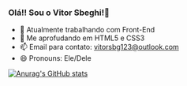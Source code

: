 ### Olá!! Sou o Vitor Sbeghi!👋

- 🔭 Atualmente trabalhando com Front-End
- 🌱 Me aprofudando em HTML5 e CSS3
- 📫 Email para contato: vitorsbg123@outlook.com
- 😄 Pronouns: Ele/Dele

[![Anurag's GitHub stats](https://github-readme-stats.vercel.app/api?SbgVit0re=anuraghazra)](https://github.com/anuraghazra/github-readme-stats)
